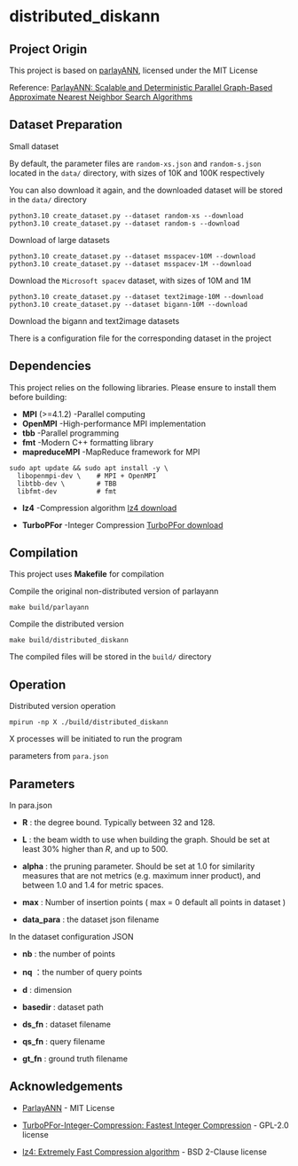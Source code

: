 # distributed_diskann

## Project Origin

This project is based on [parlayANN](https://github.com/cmuparlay/ParlayANN), licensed under the MIT License

Reference: [ParlayANN: Scalable and Deterministic Parallel Graph-Based Approximate Nearest Neighbor Search Algorithms](https://doi.org/10.1145/3627535.3638475)



## Dataset Preparation

Small dataset

By default, the parameter files are `random-xs.json` and `random-s.json` located in the `data/` directory, with sizes of 10K and 100K respectively

You can also download it again, and the downloaded dataset will be stored in the `data/` directory

```
python3.10 create_dataset.py --dataset random-xs --download
python3.10 create_dataset.py --dataset random-s --download
```

Download of large datasets

```
python3.10 create_dataset.py --dataset msspacev-10M --download
python3.10 create_dataset.py --dataset msspacev-1M --download
```

Download the `Microsoft spacev` dataset, with sizes of 10M and 1M

```
python3.10 create_dataset.py --dataset text2image-10M --download
python3.10 create_dataset.py --dataset bigann-10M --download
```

Download the bigann and text2image datasets

There is a configuration file for the corresponding dataset in the project



## Dependencies

This project relies on the following libraries. Please ensure to install them before building:

- **MPI** (>=4.1.2)  -Parallel computing
- **OpenMPI**   -High-performance MPI implementation
- **tbb**   -Parallel programming
- **fmt**   -Modern C++ formatting library
- **mapreduceMPI**   -MapReduce framework for MPI

```
sudo apt update && sudo apt install -y \
  libopenmpi-dev \    # MPI + OpenMPI
  libtbb-dev \        # TBB
  libfmt-dev          # fmt
```

- **lz4**   -Compression algorithm  [lz4 download](https://github.com/powturbo/TurboPFor-Integer-Compression)

- **TurboPFor**  -Integer Compression  [TurboPFor download](https://github.com/powturbo/TurboPFor-Integer-Compression)

## Compilation

This project uses **Makefile**  for compilation

Compile the original non-distributed version of parlayann

```
make build/parlayann
```

Compile the distributed version

```
make build/distributed_diskann
```

The compiled files will be stored in the `build/` directory

## Operation

Distributed version operation

```
mpirun -np X ./build/distributed_diskann
```

X processes will be initiated to run the program

parameters from `para.json`

## Parameters

In para.json

- **R** : the degree bound. Typically between 32 and 128.

- **L** : the beam width to use when building the graph. Should be set at least 30% higher than $R$, and up to 500.

- **alpha** : the pruning parameter. Should be set at 1.0 for similarity measures that are not metrics (e.g. maximum inner product), and between 1.0 and 1.4 for metric spaces. 

- **max** : Number of insertion points ( max = 0 default all points in dataset )

- **data_para** : the dataset json filename

In the dataset configuration JSON

- **nb** : the number of points

- **nq** ：the number of query points

- **d** : dimension

- **basedir** : dataset path

- **ds_fn** : dataset filename

- **qs_fn** : query filename

- **gt_fn** : ground truth filename



## Acknowledgements

- [ParlayANN](https://github.com/magdalendobson/ParlayANN-ppopp24/tree/ppopp-artifact-final-2?tab=readme-ov-file) - MIT License

- [TurboPFor-Integer-Compression: Fastest Integer Compression](https://github.com/powturbo/TurboPFor-Integer-Compression) - GPL-2.0 license
- [lz4: Extremely Fast Compression algorithm](https://github.com/lz4/lz4) -  BSD 2-Clause license
